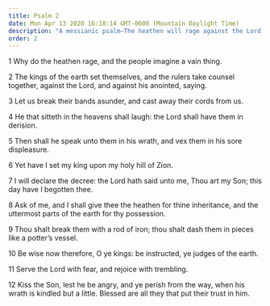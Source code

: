 ```yaml
---
title: Psalm 2
date: Mon Apr 13 2020 16:18:14 GMT-0600 (Mountain Daylight Time)
description: "A messianic psalm—The heathen will rage against the Lord’s anointed—The Lord speaks of His Son, whom He has begotten."
order: 2
---
```


1 Why do the heathen rage, and the people imagine a vain thing.

2 The kings of the earth set themselves, and the rulers take counsel together, against the Lord, and against his anointed, saying.

3 Let us break their bands asunder, and cast away their cords from us.

4 He that sitteth in the heavens shall laugh: the Lord shall have them in derision.

5 Then shall he speak unto them in his wrath, and vex them in his sore displeasure.

6 Yet have I set my king upon my holy hill of Zion.

7 I will declare the decree: the Lord hath said unto me, Thou art my Son; this day have I begotten thee.

8 Ask of me, and I shall give thee the heathen for thine inheritance, and the uttermost parts of the earth for thy possession.

9 Thou shalt break them with a rod of iron; thou shalt dash them in pieces like a potter’s vessel.

10 Be wise now therefore, O ye kings: be instructed, ye judges of the earth.

11 Serve the Lord with fear, and rejoice with trembling.

12 Kiss the Son, lest he be angry, and ye perish from the way, when his wrath is kindled but a little. Blessed are all they that put their trust in him.
